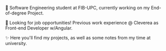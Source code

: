 📖 Software Engineering student at FIB-UPC, currently working on my End-of-degree Project. 

💼 Looking for job opportunities! Previous work experience @ Cleverea as Front-end Developer w/Angular.

✨ Here you'll find my projects, as well as some notes from my time at university.

<!---
guionwind/guionwind is a ✨ special ✨ repository because its `README.md` (this file) appears on your GitHub profile.
You can click the Preview link to take a look at your changes.
--->
